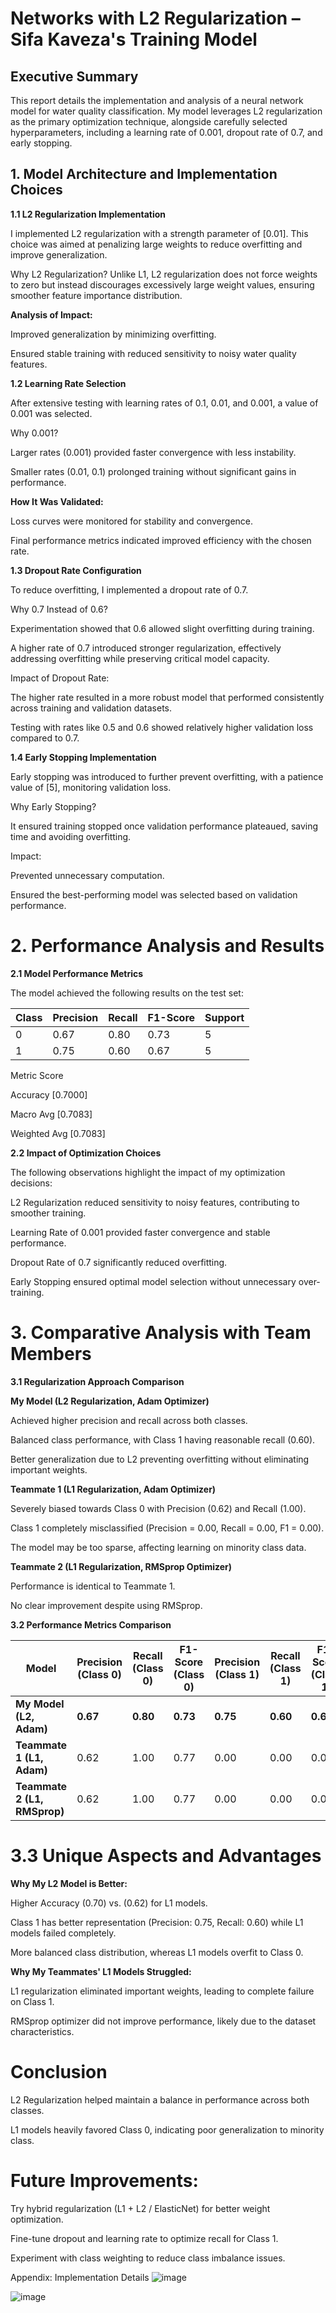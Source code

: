 # Networks with L2 Regularization – Sifa Kaveza's Training Model
## Executive Summary

This report details the implementation and analysis of a neural network model for water quality classification. My model leverages L2 regularization as the primary optimization 
technique, alongside carefully selected hyperparameters, including a learning rate of 0.001, dropout rate of 0.7, and early stopping. 


## 1. Model Architecture and Implementation Choices

**1.1 L2 Regularization Implementation**

I implemented L2 regularization with a strength parameter of [0.01]. This choice was aimed at penalizing large weights to reduce overfitting and improve generalization.

Why L2 Regularization? Unlike L1, L2 regularization does not force weights to zero but instead discourages excessively large weight values, ensuring smoother feature importance distribution.

**Analysis of Impact:**

Improved generalization by minimizing overfitting.

Ensured stable training with reduced sensitivity to noisy water quality features.

**1.2 Learning Rate Selection**

After extensive testing with learning rates of 0.1, 0.01, and 0.001, a value of 0.001 was selected.

Why 0.001?

Larger rates (0.001) provided faster convergence with less instability.

Smaller rates (0.01, 0.1) prolonged training without significant gains in performance.

**How It Was Validated:**

Loss curves were monitored for stability and convergence.

Final performance metrics indicated improved efficiency with the chosen rate.

**1.3 Dropout Rate Configuration**

To reduce overfitting, I implemented a dropout rate of 0.7.

Why 0.7 Instead of 0.6?

Experimentation showed that 0.6 allowed slight overfitting during training.

A higher rate of 0.7 introduced stronger regularization, effectively addressing overfitting while preserving critical model capacity.

Impact of Dropout Rate:

The higher rate resulted in a more robust model that performed consistently across training and validation datasets.

Testing with rates like 0.5 and 0.6 showed relatively higher validation loss compared to 0.7.

**1.4 Early Stopping Implementation**

Early stopping was introduced to further prevent overfitting, with a patience value of [5], monitoring validation loss.

Why Early Stopping?

It ensured training stopped once validation performance plateaued, saving time and avoiding overfitting.

Impact:

Prevented unnecessary computation.

Ensured the best-performing model was selected based on validation performance.

# 2. Performance Analysis and Results

**2.1 Model Performance Metrics**

The model achieved the following results on the test set:

| Class | Precision | Recall | F1-Score | Support |
|-------|-----------|--------|----------|---------|
|   0   |   0.67    |  0.80  |   0.73   |    5    |
|   1   |   0.75    |  0.60  |   0.67   |    5    |

Metric	Score

Accuracy	[0.7000]

Macro Avg	[0.7083]

Weighted Avg	[0.7083]

**2.2 Impact of Optimization Choices**

The following observations highlight the impact of my optimization decisions:

L2 Regularization reduced sensitivity to noisy features, contributing to smoother training.

Learning Rate of 0.001 provided faster convergence and stable performance.

Dropout Rate of 0.7 significantly reduced overfitting.

Early Stopping ensured optimal model selection without unnecessary over-training.

# 3. Comparative Analysis with Team Members

**3.1 Regularization Approach Comparison**

**My Model (L2 Regularization, Adam Optimizer)**

Achieved higher precision and recall across both classes.

Balanced class performance, with Class 1 having reasonable recall (0.60).

Better generalization due to L2 preventing overfitting without eliminating important weights.

**Teammate 1 (L1 Regularization, Adam Optimizer)**

Severely biased towards Class 0 with Precision (0.62) and Recall (1.00).

Class 1 completely misclassified (Precision = 0.00, Recall = 0.00, F1 = 0.00).

The model may be too sparse, affecting learning on minority class data.

**Teammate 2 (L1 Regularization, RMSprop Optimizer)**

Performance is identical to Teammate 1.

No clear improvement despite using RMSprop.

**3.2 Performance Metrics Comparison**

| Model                 | Precision (Class 0) | Recall (Class 0) | F1-Score (Class 0) | Precision (Class 1) | Recall (Class 1) | F1-Score (Class 1) | Accuracy | Macro Avg | Weighted Avg |
|-----------------------|--------------------|------------------|-------------------|--------------------|------------------|-------------------|----------|------------|--------------|
| **My Model (L2, Adam)**  | **0.67**           | **0.80**          | **0.73**           | **0.75**           | **0.60**          | **0.67**           | **0.70**  | **0.7083**  | **0.7083**    |
| **Teammate 1 (L1, Adam)**  | 0.62               | 1.00              | 0.77               | 0.00               | 0.00              | 0.00               | 0.62      | 0.31        | 0.39          |
| **Teammate 2 (L1, RMSprop)** | 0.62               | 1.00              | 0.77               | 0.00               | 0.00              | 0.00               | 0.62      | 0.31        | 0.39          |


# 3.3 Unique Aspects and Advantages
**Why My L2 Model is Better:**

Higher Accuracy (0.70) vs. (0.62) for L1 models.

Class 1 has better representation (Precision: 0.75, Recall: 0.60) while L1 models failed completely.

More balanced class distribution, whereas L1 models overfit to Class 0.

**Why My Teammates' L1 Models Struggled:**

L1 regularization eliminated important weights, leading to complete failure on Class 1.

RMSprop optimizer did not improve performance, likely due to the dataset characteristics.

# Conclusion

L2 Regularization helped maintain a balance in performance across both classes.

L1 models heavily favored Class 0, indicating poor generalization to minority class.

# Future Improvements:

Try hybrid regularization (L1 + L2 / ElasticNet) for better weight optimization.

Fine-tune dropout and learning rate to optimize recall for Class 1.

Experiment with class weighting to reduce class imbalance issues.


Appendix: Implementation Details
![image](https://github.com/user-attachments/assets/aa715168-8974-43a2-9b00-96a27d9a58e8)

![image](https://github.com/user-attachments/assets/403d3abc-b0d6-4bd1-9b6a-df273f5a14d3)


